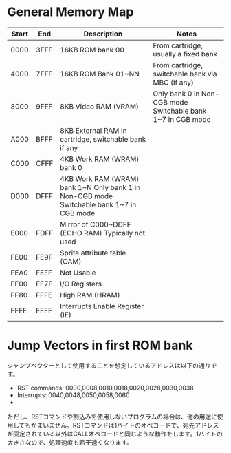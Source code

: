 # General Memory Map

|Start | End | Description | Notes |
|------|-----|-------------|-------|
|0000	|3FFF|16KB ROM bank 00	|From cartridge, usually a fixed bank|
|4000	|7FFF	|16KB ROM Bank 01~NN|	From cartridge, switchable bank via MBC (if any)|
|8000	|9FFF	|8KB Video RAM (VRAM)|	Only bank 0 in Non-CGB mode <br> Switchable bank 1~7 in CGB mode|
|A000	|BFFF	|8KB External RAM	In cartridge, switchable bank if any|
|C000	|CFFF	|4KB Work RAM (WRAM) bank 0	|
|D000	|DFFF	|4KB Work RAM (WRAM) bank 1~N	Only bank 1 in Non-CGB mode <br> Switchable bank 1~7 in CGB mode|
|E000|	FDFF|	Mirror of C000~DDFF (ECHO RAM)	Typically not used|
|FE00|	FE9F|	Sprite attribute table (OAM)	|
|FEA0|	FEFF|	Not Usable	|
|FF00|	FF7F|	I/O Registers	|
|FF80|	FFFE|	High RAM (HRAM)	|
|FFFF|	FFFF|	Interrupts Enable Register (IE)	|

# Jump Vectors in first ROM bank
ジャンプベクターとして使用することを想定しているアドレスは以下の通りです。

- RST commands: 0000,0008,0010,0018,0020,0028,0030,0038
- Interrupts: 0040,0048,0050,0058,0060
- 
ただし、RSTコマンドや割込みを使用しないプログラムの場合は、他の用途に使用してもかまいません。RSTコマンドは1バイトのオペコードで、宛先アドレスが固定されている以外はCALLオペコードと同じような動作をします。1バイトの大きさなので、処理速度も若干速くなります。
